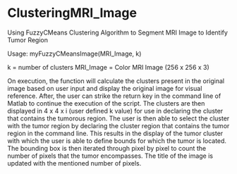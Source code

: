 # ClusteringMRI_Image
Using FuzzyCMeans Clustering Algorithm to Segment MRI Image to Identify Tumor Region

Usage:
  myFuzzyCMeansImage(MRI_Image, k)
  
  k = number of clusters
  MRI_Image = Color MRI Image (256 x 256 x 3)
  
  On execution, the function will calculate the clusters present in the original image
  based on user input and display the original image for visual reference. After, the
  user can strike the return key in the command line of Matlab to continue the execution 
  of the script. The clusters are then displayed in 4 x 4 x i (user defined k value) for use 
  in declaring the cluster that contains the tumorous region. The user is then able
  to select the cluster with the tumor region by declaring the cluster region that 
  contains the tumor region in the command line. This results in the display of the tumor
  cluster with which the user is able to define bounds for which the tumor is located. 
  The bounding box is then iterated through pixel by pixel to count the number of pixels
  that the tumor encompasses. The title of the image is updated with the mentioned number 
  of pixels.
